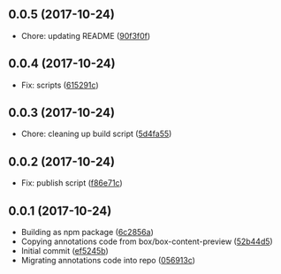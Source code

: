 <a name="0.0.5"></a>
## 0.0.5 (2017-10-24)

* Chore: updating README ([90f3f0f](https://github.com/box/box-annotations/commit/90f3f0f))



<a name="0.0.4"></a>
## 0.0.4 (2017-10-24)

* Fix: scripts ([615291c](https://github.com/box/box-annotations/commit/615291c))



<a name="0.0.3"></a>
## 0.0.3 (2017-10-24)

* Chore: cleaning up build script ([5d4fa55](https://github.com/box/box-annotations/commit/5d4fa55))



<a name="0.0.2"></a>
## 0.0.2 (2017-10-24)

* Fix: publish script ([f86e71c](https://github.com/box/box-annotations/commit/f86e71c))



<a name="0.0.1"></a>
## 0.0.1 (2017-10-24)

* Building as npm package ([6c2856a](https://github.com/box/box-annotations/commit/6c2856a))
* Copying annotations code from box/box-content-preview ([52b44d5](https://github.com/box/box-annotations/commit/52b44d5))
* Initial commit ([ef5245b](https://github.com/box/box-annotations/commit/ef5245b))
* Migrating annotations code into repo ([056913c](https://github.com/box/box-annotations/commit/056913c))



